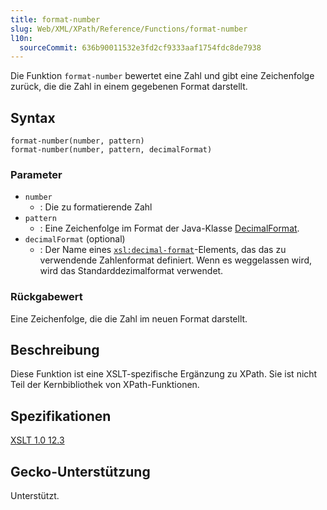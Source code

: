 ```yaml
---
title: format-number
slug: Web/XML/XPath/Reference/Functions/format-number
l10n:
  sourceCommit: 636b90011532e3fd2cf9333aaf1754fdc8de7938
---
```


Die Funktion `format-number` bewertet eine Zahl und gibt eine Zeichenfolge zurück, die die Zahl in einem gegebenen Format darstellt.

## Syntax

```plain
format-number(number, pattern)
format-number(number, pattern, decimalFormat)
```

### Parameter

- `number`
  - : Die zu formatierende Zahl
- `pattern`
  - : Eine Zeichenfolge im Format der Java-Klasse [DecimalFormat](https://docs.oracle.com/javase/8/docs/api/java/text/DecimalFormat.html).
- `decimalFormat` (optional)
  - : Der Name eines [`xsl:decimal-format`](/de/docs/Web/XML/XSLT/Reference/Element/decimal-format)-Elements, das das zu verwendende Zahlenformat definiert. Wenn es weggelassen wird, wird das Standarddezimalformat verwendet.

### Rückgabewert

Eine Zeichenfolge, die die Zahl im neuen Format darstellt.

## Beschreibung

Diese Funktion ist eine XSLT-spezifische Ergänzung zu XPath. Sie ist nicht Teil der Kernbibliothek von XPath-Funktionen.

## Spezifikationen

[XSLT 1.0 12.3](https://www.w3.org/TR/xslt-10/#function-format-number)

## Gecko-Unterstützung

Unterstützt.
